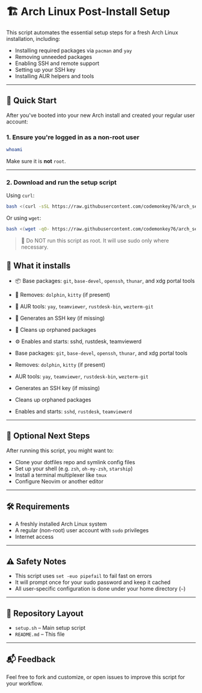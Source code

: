 # 🏗️ Arch Linux Post-Install Setup

This script automates the essential setup steps for a fresh Arch Linux installation, including:

- Installing required packages via `pacman` and `yay`
- Removing unneeded packages
- Enabling SSH and remote support
- Setting up your SSH key
- Installing AUR helpers and tools

---

## 🚀 Quick Start

After you've booted into your new Arch install and created your regular user account:

### 1. Ensure you're logged in as a **non-root user**

```bash
whoami
```
Make sure it is **not** `root`.

---

### 2. Download and run the setup script

Using `curl`:
```bash
bash <(curl -sSL https://raw.githubusercontent.com/codemonkey76/arch_setup/main/setup.sh)

```

Or using `wget`:
```bash
bash <(wget -qO- https://raw.githubusercontent.com/codemonkey76/arch_setup/main/setup.sh)
```

> 🛑 Do NOT run this script as root. It will use sudo only where necessary.

## 🧩 What it installs

- 📦 Base packages: `git`, `base-devel`, `openssh`, `thunar`, and xdg portal tools
- 🔁 Removes: `dolphin`, `kitty` (if present)
- 🔧 AUR tools: `yay`, `teamviewer`, `rustdesk-bin`, `wezterm-git`
- 🔑 Generates an SSH key (if missing)
- 🧹 Cleans up orphaned packages
- ⚙️ Enables and starts: sshd, rustdesk, teamviewerd

- Base packages: `git`, `base-devel`, `openssh`, `thunar`, and xdg portal tools  
- Removes: `dolphin`, `kitty` (if present)  
- AUR tools: `yay`, `teamviewer`, `rustdesk-bin`, `wezterm-git`  
- Generates an SSH key (if missing)  
- Cleans up orphaned packages  
- Enables and starts: `sshd`, `rustdesk`, `teamviewerd`  

---

## 📝 Optional Next Steps

After running this script, you might want to:

- Clone your dotfiles repo and symlink config files  
- Set up your shell (e.g. `zsh`, `oh-my-zsh`, `starship`)  
- Install a terminal multiplexer like `tmux`  
- Configure Neovim or another editor  

---

## 🛠️ Requirements

- A freshly installed Arch Linux system  
- A regular (non-root) user account with `sudo` privileges  
- Internet access  

---

## ⚠️ Safety Notes

- This script uses `set -euo pipefail` to fail fast on errors  
- It will prompt once for your sudo password and keep it cached  
- All user-specific configuration is done under your home directory (`~`)  

---

## 📁 Repository Layout

- `setup.sh` – Main setup script  
- `README.md` – This file  

---

## 📬 Feedback

Feel free to fork and customize, or open issues to improve this script for your workflow.
